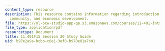 ```yaml
---
content_type: resource
description: This resource contains information regarding introduction to housing,
  community, and economic development.
file: https://ol-ocw-studio-app-qa.s3.amazonaws.com/courses/11-401-introduction-to-housing-community-and-economic-development-fall-2015/b97e2a9abcbbc0e13ef0b970e81a7b01_MIT11_401F15_Session20.pdf
file_type: application/pdf
resourcetype: Document
title: 11.401F15 Session 20 Study Guide
uid: b97e2a9a-bcbb-c0e1-3ef0-b970e81a7b01
---
```

